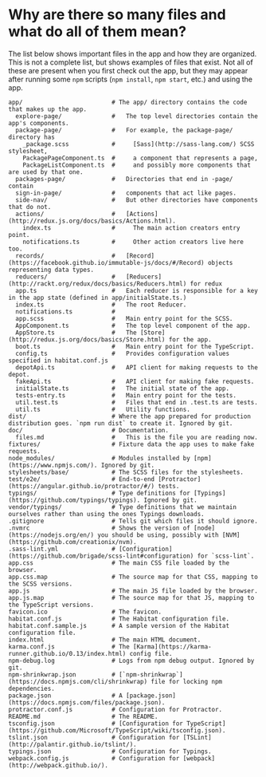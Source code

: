 # Why are there so many files and what do all of them mean?

The list below shows important files in the app and how they are organized. This
is not a complete list, but shows examples of files that exist. Not all of these
are present when you first check out the app, but they may appear after running
some `npm` scripts (`npm install`, `npm start`, etc.) and using the app.

    app/                         # The app/ directory contains the code that makes up the app.
      explore-page/              #   The top level directories contain the app's components.
      package-page/              #   For example, the package-page/ directory has
        _package.scss            #     [Sass](http://sass-lang.com/) SCSS stylesheet,
        PackagePageComponent.ts  #     a component that represents a page,
        PackageListComponent.ts  #     and possibly more components that are used by that one.
      packages-page/             #   Directories that end in -page/ contain
      sign-in-page/              #   components that act like pages.
      side-nav/                  #   But other directories have components that do not.
      actions/                   #   [Actions](http://redux.js.org/docs/basics/Actions.html).
        index.ts                 #     The main action creators entry point.
        notifications.ts         #     Other action creators live here too.
      records/                   #   [Record](https://facebook.github.io/immutable-js/docs/#/Record) objects representing data types.
      reducers/                  #   [Reducers](http://rackt.org/redux/docs/basics/Reducers.html) for redux
      app.ts                     #   Each reducer is responsible for a key in the app state (defined in app/initialState.ts.)
      index.ts                   #   The root Reducer.
      notifications.ts           #
      app.scss                   #   Main entry point for the SCSS.
      AppComponent.ts            #   The top level component of the app.
      AppStore.ts                #   The [Store](http://redux.js.org/docs/basics/Store.html) for the app.
      boot.ts                    #   Main entry point for the TypeScript.
      config.ts                  #   Provides configuration values specified in habitat.conf.js
      depotApi.ts                #   API client for making requests to the depot.
      fakeApi.ts                 #   API client for making fake requests.
      initialState.ts            #   The initial state of the app.
      tests-entry.ts             #   Main entry point for the tests.
      util.test.ts               #   Files that end in .test.ts are tests.
      util.ts                    #   Utility functions.
    dist/                        # Where the app prepared for production distribution goes. `npm run dist` to create it. Ignored by git.
    doc/                         # Documentation.
      files.md                   #   This is the file you are reading now.
    fixtures/                    # Fixture data the app uses to make fake requests.
    node_modules/                # Modules installed by [npm](https://www.npmjs.com/). Ignored by git.
    stylesheets/base/            # The SCSS files for the stylesheets.
    test/e2e/                    # End-to-end [Protractor](https://angular.github.io/protractor/#/) tests.
    typings/                     # Type definitions for [Typings](https://github.com/typings/typings). Ignored by git.
    vendor/typings/              # Type definitions that we maintain ourselves rather than using the ones Typings downloads.
    .gitignore                   # Tells git which files it should ignore.
    .nvmrc                       # Shows the version of [node](https://nodejs.org/en/) you should be using, possibly with [NVM](https://github.com/creationix/nvm).
    .sass-lint.yml               # [Configuration](https://github.com/brigade/scss-lint#configuration) for `scss-lint`.
    app.css                      # The main CSS file loaded by the browser.
    app.css.map                  # The source map for that CSS, mapping to the SCSS versions.
    app.js                       # The main JS file loaded by the browser.
    app.js.map                   # The source map for that JS, mapping to the TypeScript versions.
    favicon.ico                  # The favicon.
    habitat.conf.js              # The Habitat configuration file.
    habitat.conf.sample.js       # A sample version of the Habitat configuration file.
    index.html                   # The main HTML document.
    karma.conf.js                # The [Karma](https://karma-runner.github.io/0.13/index.html) config file.
    npm-debug.log                # Logs from npm debug output. Ignored by git.
    npm-shrinkwrap.json          # [`npm-shrinkwrap`](https://docs.npmjs.com/cli/shrinkwrap) file for locking npm dependencies.
    package.json                 # A [package.json](https://docs.npmjs.com/files/package.json).
    protractor.conf.js           # Configuration for Protractor.
    README.md                    # The README.
    tsconfig.json                # [Configuration for TypeScript](https://github.com/Microsoft/TypeScript/wiki/tsconfig.json).
    tslint.json                  # Configuration for [TSLint](http://palantir.github.io/tslint/).
    typings.json                 # Configuration for Typings.
    webpack.config.js            # Configuration for [webpack](http://webpack.github.io/).
